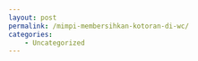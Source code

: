 ```yaml
---
layout: post
permalink: /mimpi-membersihkan-kotoran-di-wc/
categories:
    - Uncategorized
---
```


